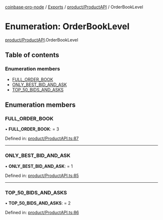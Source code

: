 [coinbase-pro-node](../../README.md) / [Exports](../../modules.md) / [product/ProductAPI](../../modules/product_productapi.md) / OrderBookLevel

# Enumeration: OrderBookLevel

[product/ProductAPI](../../modules/product_productapi.md).OrderBookLevel

## Table of contents

### Enumeration members

- [FULL_ORDER_BOOK](productapi.orderbooklevel.md#full_order_book)
- [ONLY_BEST_BID_AND_ASK](productapi.orderbooklevel.md#only_best_bid_and_ask)
- [TOP_50_BIDS_AND_ASKS](productapi.orderbooklevel.md#top_50_bids_and_asks)

## Enumeration members

### FULL_ORDER_BOOK

• **FULL_ORDER_BOOK**: = 3

Defined in: [product/ProductAPI.ts:87](https://github.com/bennycode/coinbase-pro-node/blob/3350621/src/product/ProductAPI.ts#L87)

---

### ONLY_BEST_BID_AND_ASK

• **ONLY_BEST_BID_AND_ASK**: = 1

Defined in: [product/ProductAPI.ts:85](https://github.com/bennycode/coinbase-pro-node/blob/3350621/src/product/ProductAPI.ts#L85)

---

### TOP_50_BIDS_AND_ASKS

• **TOP_50_BIDS_AND_ASKS**: = 2

Defined in: [product/ProductAPI.ts:86](https://github.com/bennycode/coinbase-pro-node/blob/3350621/src/product/ProductAPI.ts#L86)
